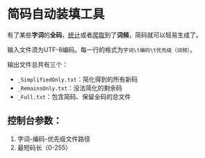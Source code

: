 # 简码自动装填工具

有了某些**字词**的**全码**，[统计](https://github.com/GarthTB/WordFreqCounter)或者[爬取](https://github.com/GarthTB/BCCFreqSpider)到了**词频**，简码就可以轻易生成了。

输入文件须为UTF-8编码。每一行的格式为`字词\t编码\t优先级（词频）`。

输出文件总共有三个：

- `_SimplifiedOnly.txt`：简化得到的所有新码
- `_RemainsOnly.txt`：没法简化的剩余码
- `_Full.txt`：包含简码、保留全码的总文件

## 控制台参数：

1. 字词-编码-优先级文件路径
2. 最短码长（0-255）

